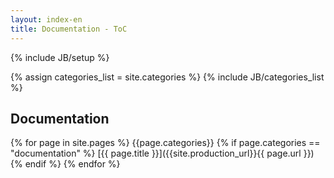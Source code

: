 ```yaml
---
layout: index-en
title: Documentation - ToC
---
```

{% include JB/setup %}

{% assign categories_list = site.categories %}
{% include JB/categories_list %}
	 	
## Documentation

{% for page in site.pages %}
{{page.categories}}
{% if page.categories == "documentation" %}
      	[{{ page.title }}]({{site.production_url}}{{ page.url }})      	
{% endif %}
{% endfor %}
